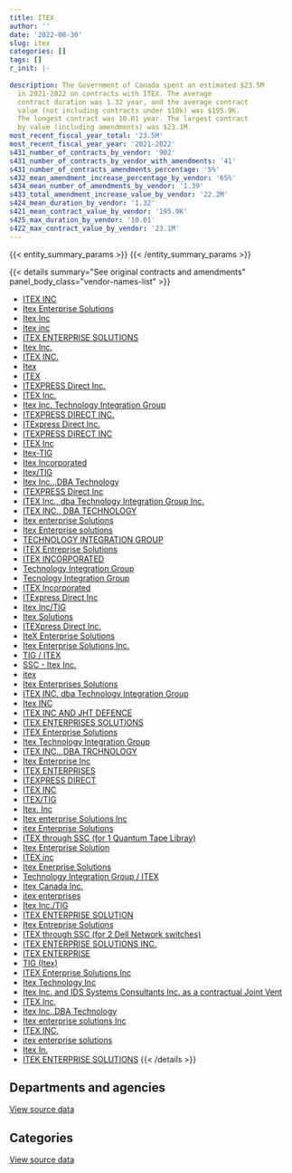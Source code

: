 ```yaml
---
title: ITEX
author: ''
date: '2022-08-30'
slug: itex
categories: []
tags: []
r_init: |-
  
description: The Government of Canada spent an estimated $23.5M
  in 2021-2022 on contracts with ITEX. The average
  contract duration was 1.32 year, and the average contract
  value (not including contracts under $10k) was $195.9K.
  The longest contract was 10.01 year. The largest contract
  by value (including amendments) was $23.1M.
most_recent_fiscal_year_total: '23.5M'
most_recent_fiscal_year_year: '2021-2022'
s431_number_of_contracts_by_vendor: '902'
s431_number_of_contracts_by_vendor_with_amendments: '41'
s431_number_of_contracts_amendments_percentage: '5%'
s432_mean_amendment_increase_percentage_by_vendor: '65%'
s434_mean_number_of_amendments_by_vendor: '1.39'
s433_total_amendment_increase_value_by_vendor: '22.2M'
s424_mean_duration_by_vendor: '1.32'
s421_mean_contract_value_by_vendor: '195.9K'
s425_max_duration_by_vendor: '10.01'
s422_max_contract_value_by_vendor: '23.1M'
---
```


<script src="/rmarkdown-libs/htmlwidgets/htmlwidgets.js"></script>
<link href="/rmarkdown-libs/datatables-css/datatables-crosstalk.css" rel="stylesheet" />
<script src="/rmarkdown-libs/datatables-binding/datatables.js"></script>
<script src="/rmarkdown-libs/jquery/jquery-3.6.0.min.js"></script>
<link href="/rmarkdown-libs/dt-core-bootstrap/css/dataTables.bootstrap.min.css" rel="stylesheet" />
<link href="/rmarkdown-libs/dt-core-bootstrap/css/dataTables.bootstrap.extra.css" rel="stylesheet" />
<script src="/rmarkdown-libs/dt-core-bootstrap/js/jquery.dataTables.min.js"></script>
<script src="/rmarkdown-libs/dt-core-bootstrap/js/dataTables.bootstrap.min.js"></script>
<link href="/rmarkdown-libs/crosstalk/css/crosstalk.min.css" rel="stylesheet" />
<script src="/rmarkdown-libs/crosstalk/js/crosstalk.min.js"></script>
<script src="/rmarkdown-libs/htmlwidgets/htmlwidgets.js"></script>
<link href="/rmarkdown-libs/datatables-css/datatables-crosstalk.css" rel="stylesheet" />
<script src="/rmarkdown-libs/datatables-binding/datatables.js"></script>
<script src="/rmarkdown-libs/jquery/jquery-3.6.0.min.js"></script>
<link href="/rmarkdown-libs/dt-core-bootstrap/css/dataTables.bootstrap.min.css" rel="stylesheet" />
<link href="/rmarkdown-libs/dt-core-bootstrap/css/dataTables.bootstrap.extra.css" rel="stylesheet" />
<script src="/rmarkdown-libs/dt-core-bootstrap/js/jquery.dataTables.min.js"></script>
<script src="/rmarkdown-libs/dt-core-bootstrap/js/dataTables.bootstrap.min.js"></script>
<link href="/rmarkdown-libs/crosstalk/css/crosstalk.min.css" rel="stylesheet" />
<script src="/rmarkdown-libs/crosstalk/js/crosstalk.min.js"></script>

{{< entity_summary_params >}}
{{< /entity_summary_params >}}

{{< details summary="See original contracts and amendments" panel_body_class="vendor-names-list" >}}
- [ITEX INC](https://search.open.canada.ca/en/ct/?sort=contract_value_f%20desc&page=1&search_text=%22ITEX%20INC%22)
- [Itex Enterprise Solutions](https://search.open.canada.ca/en/ct/?sort=contract_value_f%20desc&page=1&search_text=%22Itex%20Enterprise%20Solutions%22)
- [Itex Inc](https://search.open.canada.ca/en/ct/?sort=contract_value_f%20desc&page=1&search_text=%22Itex%20Inc%22)
- [Itex inc](https://search.open.canada.ca/en/ct/?sort=contract_value_f%20desc&page=1&search_text=%22Itex%20inc%22)
- [ITEX ENTERPRISE SOLUTIONS](https://search.open.canada.ca/en/ct/?sort=contract_value_f%20desc&page=1&search_text=%22ITEX%20ENTERPRISE%20SOLUTIONS%22)
- [Itex Inc.](https://search.open.canada.ca/en/ct/?sort=contract_value_f%20desc&page=1&search_text=%22Itex%20Inc.%22)
- [ITEX INC.](https://search.open.canada.ca/en/ct/?sort=contract_value_f%20desc&page=1&search_text=%22ITEX%20INC.%22)
- [Itex](https://search.open.canada.ca/en/ct/?sort=contract_value_f%20desc&page=1&search_text=%22Itex%22)
- [ITEX](https://search.open.canada.ca/en/ct/?sort=contract_value_f%20desc&page=1&search_text=%22ITEX%22)
- [ITEXPRESS Direct Inc.](https://search.open.canada.ca/en/ct/?sort=contract_value_f%20desc&page=1&search_text=%22ITEXPRESS%20Direct%20Inc.%22)
- [ITEX Inc.](https://search.open.canada.ca/en/ct/?sort=contract_value_f%20desc&page=1&search_text=%22ITEX%20Inc.%22)
- [Itex Inc. Technology Integration Group](https://search.open.canada.ca/en/ct/?sort=contract_value_f%20desc&page=1&search_text=%22Itex%20Inc.%20Technology%20Integration%20Group%22)
- [ITEXPRESS DIRECT INC.](https://search.open.canada.ca/en/ct/?sort=contract_value_f%20desc&page=1&search_text=%22ITEXPRESS%20DIRECT%20INC.%22)
- [ITExpress Direct Inc.](https://search.open.canada.ca/en/ct/?sort=contract_value_f%20desc&page=1&search_text=%22ITExpress%20Direct%20Inc.%22)
- [ITEXPRESS DIRECT INC](https://search.open.canada.ca/en/ct/?sort=contract_value_f%20desc&page=1&search_text=%22ITEXPRESS%20DIRECT%20INC%22)
- [ITEX Inc](https://search.open.canada.ca/en/ct/?sort=contract_value_f%20desc&page=1&search_text=%22ITEX%20Inc%22)
- [Itex-TIG](https://search.open.canada.ca/en/ct/?sort=contract_value_f%20desc&page=1&search_text=%22Itex-TIG%22)
- [Itex Incorporated](https://search.open.canada.ca/en/ct/?sort=contract_value_f%20desc&page=1&search_text=%22Itex%20Incorporated%22)
- [Itex/TIG](https://search.open.canada.ca/en/ct/?sort=contract_value_f%20desc&page=1&search_text=%22Itex%2fTIG%22)
- [Itex Inc..,DBA Technology](https://search.open.canada.ca/en/ct/?sort=contract_value_f%20desc&page=1&search_text=%22Itex%20Inc..%2cDBA%20Technology%22)
- [ITEXPRESS Direct Inc](https://search.open.canada.ca/en/ct/?sort=contract_value_f%20desc&page=1&search_text=%22ITEXPRESS%20Direct%20Inc%22)
- [ITEX Inc., dba Technology Integration Group Inc.](https://search.open.canada.ca/en/ct/?sort=contract_value_f%20desc&page=1&search_text=%22ITEX%20Inc.%2c%20dba%20Technology%20Integration%20Group%20Inc.%22)
- [ITEX INC., DBA TECHNOLOGY](https://search.open.canada.ca/en/ct/?sort=contract_value_f%20desc&page=1&search_text=%22ITEX%20INC.%2c%20DBA%20TECHNOLOGY%22)
- [Itex enterprise Solutions](https://search.open.canada.ca/en/ct/?sort=contract_value_f%20desc&page=1&search_text=%22Itex%20enterprise%20Solutions%22)
- [Itex Enterprise solutions](https://search.open.canada.ca/en/ct/?sort=contract_value_f%20desc&page=1&search_text=%22Itex%20Enterprise%20solutions%22)
- [TECHNOLOGY INTEGRATION GROUP](https://search.open.canada.ca/en/ct/?sort=contract_value_f%20desc&page=1&search_text=%22TECHNOLOGY%20INTEGRATION%20GROUP%22)
- [ITEX Entreprise Solutions](https://search.open.canada.ca/en/ct/?sort=contract_value_f%20desc&page=1&search_text=%22ITEX%20Entreprise%20Solutions%22)
- [ITEX INCORPORATED](https://search.open.canada.ca/en/ct/?sort=contract_value_f%20desc&page=1&search_text=%22ITEX%20INCORPORATED%22)
- [Technology Integration Group](https://search.open.canada.ca/en/ct/?sort=contract_value_f%20desc&page=1&search_text=%22Technology%20Integration%20Group%22)
- [Tecnology Integration Group](https://search.open.canada.ca/en/ct/?sort=contract_value_f%20desc&page=1&search_text=%22Tecnology%20Integration%20Group%22)
- [ITEX Incorporated](https://search.open.canada.ca/en/ct/?sort=contract_value_f%20desc&page=1&search_text=%22ITEX%20Incorporated%22)
- [ITExpress Direct Inc](https://search.open.canada.ca/en/ct/?sort=contract_value_f%20desc&page=1&search_text=%22ITExpress%20Direct%20Inc%22)
- [Itex Inc/TIG](https://search.open.canada.ca/en/ct/?sort=contract_value_f%20desc&page=1&search_text=%22Itex%20Inc%2fTIG%22)
- [Itex Solutions](https://search.open.canada.ca/en/ct/?sort=contract_value_f%20desc&page=1&search_text=%22Itex%20Solutions%22)
- [ITEXpress Direct Inc.](https://search.open.canada.ca/en/ct/?sort=contract_value_f%20desc&page=1&search_text=%22ITEXpress%20Direct%20Inc.%22)
- [IteX Enterprise Solutions](https://search.open.canada.ca/en/ct/?sort=contract_value_f%20desc&page=1&search_text=%22IteX%20Enterprise%20Solutions%22)
- [Itex Enterprise Solutions Inc.](https://search.open.canada.ca/en/ct/?sort=contract_value_f%20desc&page=1&search_text=%22Itex%20Enterprise%20Solutions%20Inc.%22)
- [TIG / ITEX](https://search.open.canada.ca/en/ct/?sort=contract_value_f%20desc&page=1&search_text=%22TIG%20%2f%20ITEX%22)
- [SSC - Itex Inc.](https://search.open.canada.ca/en/ct/?sort=contract_value_f%20desc&page=1&search_text=%22SSC%20-%20Itex%20Inc.%22)
- [itex](https://search.open.canada.ca/en/ct/?sort=contract_value_f%20desc&page=1&search_text=%22itex%22)
- [Itex Enterprises Solutions](https://search.open.canada.ca/en/ct/?sort=contract_value_f%20desc&page=1&search_text=%22Itex%20Enterprises%20Solutions%22)
- [ITEX INC. dba Technology Integration Group](https://search.open.canada.ca/en/ct/?sort=contract_value_f%20desc&page=1&search_text=%22ITEX%20INC.%20dba%20Technology%20Integration%20Group%22)
- [Itex INC](https://search.open.canada.ca/en/ct/?sort=contract_value_f%20desc&page=1&search_text=%22Itex%20INC%22)
- [ITEX INC AND JHT DEFENCE](https://search.open.canada.ca/en/ct/?sort=contract_value_f%20desc&page=1&search_text=%22ITEX%20INC%20AND%20JHT%20DEFENCE%22)
- [ITEX ENTERPRISES SOLUTIONS](https://search.open.canada.ca/en/ct/?sort=contract_value_f%20desc&page=1&search_text=%22ITEX%20ENTERPRISES%20SOLUTIONS%22)
- [ITEX Enterprise Solutions](https://search.open.canada.ca/en/ct/?sort=contract_value_f%20desc&page=1&search_text=%22ITEX%20Enterprise%20Solutions%22)
- [Itex Technology Integration Group](https://search.open.canada.ca/en/ct/?sort=contract_value_f%20desc&page=1&search_text=%22Itex%20Technology%20Integration%20Group%22)
- [ITEX INC..,DBA TRCHNOLOGY](https://search.open.canada.ca/en/ct/?sort=contract_value_f%20desc&page=1&search_text=%22ITEX%20INC..%2cDBA%20TRCHNOLOGY%22)
- [Itex Enterprise Inc](https://search.open.canada.ca/en/ct/?sort=contract_value_f%20desc&page=1&search_text=%22Itex%20Enterprise%20Inc%22)
- [ITEX ENTERPRISES](https://search.open.canada.ca/en/ct/?sort=contract_value_f%20desc&page=1&search_text=%22ITEX%20ENTERPRISES%22)
- [ITEXPRESS DIRECT](https://search.open.canada.ca/en/ct/?sort=contract_value_f%20desc&page=1&search_text=%22ITEXPRESS%20DIRECT%22)
- [ITEX INC](https://search.open.canada.ca/en/ct/?sort=contract_value_f%20desc&page=1&search_text=%22ITEX%20%20INC%22)
- [ITEX/TIG](https://search.open.canada.ca/en/ct/?sort=contract_value_f%20desc&page=1&search_text=%22ITEX%2fTIG%22)
- [Itex. Inc](https://search.open.canada.ca/en/ct/?sort=contract_value_f%20desc&page=1&search_text=%22Itex.%20Inc%22)
- [Itex enterprise Solutions Inc](https://search.open.canada.ca/en/ct/?sort=contract_value_f%20desc&page=1&search_text=%22Itex%20enterprise%20Solutions%20Inc%22)
- [itex Enterprise Solutions](https://search.open.canada.ca/en/ct/?sort=contract_value_f%20desc&page=1&search_text=%22itex%20Enterprise%20Solutions%22)
- [ITEX through SSC (for 1 Quantum Tape Libray)](https://search.open.canada.ca/en/ct/?sort=contract_value_f%20desc&page=1&search_text=%22ITEX%20through%20SSC%20%28for%201%20Quantum%20Tape%20Libray%29%22)
- [Itex Enterprise Solution](https://search.open.canada.ca/en/ct/?sort=contract_value_f%20desc&page=1&search_text=%22Itex%20Enterprise%20Solution%22)
- [ITEX inc](https://search.open.canada.ca/en/ct/?sort=contract_value_f%20desc&page=1&search_text=%22ITEX%20inc%22)
- [Itex Enerprise Solutions](https://search.open.canada.ca/en/ct/?sort=contract_value_f%20desc&page=1&search_text=%22Itex%20Enerprise%20Solutions%22)
- [Technology Integration Group / ITEX](https://search.open.canada.ca/en/ct/?sort=contract_value_f%20desc&page=1&search_text=%22Technology%20Integration%20Group%20%2f%20ITEX%22)
- [Itex Canada Inc.](https://search.open.canada.ca/en/ct/?sort=contract_value_f%20desc&page=1&search_text=%22Itex%20Canada%20Inc.%22)
- [itex enterprises](https://search.open.canada.ca/en/ct/?sort=contract_value_f%20desc&page=1&search_text=%22itex%20enterprises%22)
- [Itex Inc./TIG](https://search.open.canada.ca/en/ct/?sort=contract_value_f%20desc&page=1&search_text=%22Itex%20Inc.%2fTIG%22)
- [ITEX ENTERPRISE SOLUTION](https://search.open.canada.ca/en/ct/?sort=contract_value_f%20desc&page=1&search_text=%22ITEX%20ENTERPRISE%20SOLUTION%22)
- [Itex Entreprise Solutions](https://search.open.canada.ca/en/ct/?sort=contract_value_f%20desc&page=1&search_text=%22Itex%20Entreprise%20Solutions%22)
- [ITEX through SSC (for 2 Dell Network switches)](https://search.open.canada.ca/en/ct/?sort=contract_value_f%20desc&page=1&search_text=%22ITEX%20through%20SSC%20%28for%202%20Dell%20Network%20switches%29%22)
- [ITEX ENTERPRISE SOLUTIONS INC.](https://search.open.canada.ca/en/ct/?sort=contract_value_f%20desc&page=1&search_text=%22ITEX%20ENTERPRISE%20SOLUTIONS%20INC.%22)
- [ITEX ENTERPRISE](https://search.open.canada.ca/en/ct/?sort=contract_value_f%20desc&page=1&search_text=%22ITEX%20ENTERPRISE%22)
- [TIG (Itex)](https://search.open.canada.ca/en/ct/?sort=contract_value_f%20desc&page=1&search_text=%22TIG%20%28Itex%29%22)
- [ITEX Enterprise Solutions Inc](https://search.open.canada.ca/en/ct/?sort=contract_value_f%20desc&page=1&search_text=%22ITEX%20Enterprise%20Solutions%20Inc%22)
- [Itex Technology Inc](https://search.open.canada.ca/en/ct/?sort=contract_value_f%20desc&page=1&search_text=%22Itex%20Technology%20Inc%22)
- [Itex Inc. and IDS Systems Consultants Inc. as a contractual Joint Vent](https://search.open.canada.ca/en/ct/?sort=contract_value_f%20desc&page=1&search_text=%22Itex%20Inc.%20and%20IDS%20Systems%20Consultants%20Inc.%20as%20a%20contractual%20Joint%20Vent%22)
- [ITEX Inc,](https://search.open.canada.ca/en/ct/?sort=contract_value_f%20desc&page=1&search_text=%22ITEX%20Inc%2c%22)
- [Itex Inc.,DBA Technology](https://search.open.canada.ca/en/ct/?sort=contract_value_f%20desc&page=1&search_text=%22Itex%20Inc.%2cDBA%20Technology%22)
- [Itex enterprise solutions Inc](https://search.open.canada.ca/en/ct/?sort=contract_value_f%20desc&page=1&search_text=%22Itex%20enterprise%20solutions%20Inc%22)
- [ITEX INC.](https://search.open.canada.ca/en/ct/?sort=contract_value_f%20desc&page=1&search_text=%22ITEX%20%20%20%20INC.%22)
- [itex enterprise solutions](https://search.open.canada.ca/en/ct/?sort=contract_value_f%20desc&page=1&search_text=%22itex%20enterprise%20solutions%22)
- [Itex In.](https://search.open.canada.ca/en/ct/?sort=contract_value_f%20desc&page=1&search_text=%22Itex%20In.%22)
- [ITEK ENTERPRISE SOLUTIONS](https://search.open.canada.ca/en/ct/?sort=contract_value_f%20desc&page=1&search_text=%22ITEK%20ENTERPRISE%20SOLUTIONS%22)
{{< /details >}}

## Departments and agencies

<div id="htmlwidget-1" style="width:100%;height:auto;" class="datatables html-widget"></div>
<script type="application/json" data-for="htmlwidget-1">{"x":{"style":"bootstrap","filter":"none","vertical":false,"data":[["<a href=\"/departments/aafc-aac/\">Agriculture and Agri-Food Canada<\/a>","<a href=\"/departments/aandc-aadnc/\">Crown-Indigenous Relations and Northern Affairs Canada<\/a>","<a href=\"/departments/atssc-scdata/\">Administrative Tribunals Support Service of Canada<\/a>","<a href=\"/departments/cas-satj/\">Courts Administration Service<\/a>","<a href=\"/departments/cbsa-asfc/\">Canada Border Services Agency<\/a>","<a href=\"/departments/cgc-ccg/\">Canadian Grain Commission<\/a>","<a href=\"/departments/cic/\">Immigration, Refugees and Citizenship Canada<\/a>","<a href=\"/departments/cihr-irsc/\">Canadian Institutes of Health Research<\/a>","<a href=\"/departments/cnsc-ccsn/\">Canadian Nuclear Safety Commission<\/a>","<a href=\"/departments/cpc-cpp/\">Civilian Review and Complaints Commission for the RCMP<\/a>","<a href=\"/departments/cra-arc/\">Canada Revenue Agency<\/a>","<a href=\"/departments/csa-asc/\">Canadian Space Agency<\/a>","<a href=\"/departments/csps-efpc/\">Canada School of Public Service<\/a>","<a href=\"/departments/cta-otc/\">Canadian Transportation Agency<\/a>","<a href=\"/departments/dfatd-maecd/\">Global Affairs Canada<\/a>","<a href=\"/departments/dfo-mpo/\">Fisheries and Oceans Canada<\/a>","<a href=\"/departments/dnd-mdn/\">National Defence<\/a>","<a href=\"/departments/ec/\">Environment and Climate Change Canada<\/a>","<a href=\"/departments/esdc-edsc/\">Employment and Social Development Canada<\/a>","<a href=\"/departments/fja-cmf/\">Office of the Commissioner for Federal Judicial Affairs Canada<\/a>","<a href=\"/departments/hc-sc/\">Health Canada<\/a>","<a href=\"/departments/ic/\">Innovation, Science and Economic Development Canada<\/a>","<a href=\"/departments/ijc-cmi/\">International Joint Commission<\/a>","<a href=\"/departments/isc-sac/\">Indigenous Services Canada<\/a>","<a href=\"/departments/lac-bac/\">Library and Archives Canada<\/a>","<a href=\"/departments/mgerc-ceegm/\">Military Grievances External Review Committee<\/a>","<a href=\"/departments/nrc-cnrc/\">National Research Council Canada<\/a>","<a href=\"/departments/nrcan-rncan/\">Natural Resources Canada<\/a>","<a href=\"/departments/nserc-crsng/\">Natural Sciences and Engineering Research Council of Canada<\/a>","<a href=\"/departments/oag-bvg/\">Office of the Auditor General of Canada<\/a>","<a href=\"/departments/ocl-cal/\">Office of the Commissioner of Lobbying of Canada<\/a>","<a href=\"/departments/oic-ci/\">Office of the Information Commissioner of Canada<\/a>","<a href=\"/departments/opc-cpvp/\">Office of the Privacy Commissioner of Canada<\/a>","<a href=\"/departments/osfi-bsif/\">Office of the Superintendent of Financial Institutions Canada<\/a>","<a href=\"/departments/osgg-bsgg/\">Office of the Secretary to the Governor General<\/a>","<a href=\"/departments/pc/\">Parks Canada<\/a>","<a href=\"/departments/pch/\">Canadian Heritage<\/a>","<a href=\"/departments/pco-bcp/\">Privy Council Office<\/a>","<a href=\"/departments/phac-aspc/\">Public Health Agency of Canada<\/a>","<a href=\"/departments/psc-cfp/\">Public Service Commission of Canada<\/a>","<a href=\"/departments/pwgsc-tpsgc/\">Public Services and Procurement Canada<\/a>","<a href=\"/departments/rcmp-grc/\">Royal Canadian Mounted Police<\/a>","<a href=\"/departments/sirc-csars/\">Security Intelligence Review Committee<\/a>","<a href=\"/departments/ssc-spc/\">Shared Services Canada<\/a>","<a href=\"/departments/tbs-sct/\">Treasury Board of Canada Secretariat<\/a>","<a href=\"/departments/tc/\">Transport Canada<\/a>","<a href=\"/departments/wage/\">Department for Women and Gender Equality<\/a>"],[15311.5,130929.04,299565.53,193479.33,28459.57,null,86439.79,28954.14,99818.78,null,295628.98,null,null,null,33487.1,362479.47,11001079.39,23521.35,null,53296.89,28625.02,65580.91,10494.57,null,181617.67,9888.43,31504.4,102981.31,72335.58,537637.29,29313,19115.5,43961.04,1115030.8,8255.05,37031.38,null,null,20420.4,null,null,391986.62,49195.72,21372497.64,115043.77,11890.16,null],[null,122020.67,18212.85,27929.29,66610.71,125193.92,16404.55,37494.37,null,27905.25,183910.02,46196.96,10144.24,null,169926.31,195784.96,10351534.13,null,26102.99,9010.23,null,48188.84,null,null,null,64915.11,14900.52,58621.95,326326.73,11881.66,6065.04,null,122417.31,129095.84,27615.11,60252.43,35739.1,null,null,null,13739.51,89377.83,null,11448962.54,null,null,21866.87],[17967,null,324916.62,117646.21,23072.74,76381.97,14677.53,41504.37,null,null,31871.56,null,938.72,null,40718.11,93198.32,5395452.8,11537.51,71731.46,5109.38,12581.42,67874.56,null,355.88,null,27777.88,6761.58,47054.74,11671.26,28056.74,null,null,47532.36,184485.95,10827.74,161711.95,null,38443.09,null,32.26,null,33083.08,null,14507653.65,null,null,null],[null,null,121397.14,120655.15,10636.05,null,14677.53,37714.16,null,12199.49,10752.1,13081.86,24402.97,17335.02,null,16666.37,7216391.83,12496.12,108471.93,38613.49,5020.36,58537.64,null,18251.67,null,18504.97,null,8921.05,33049.83,192895.54,null,null,31767.97,126269.91,19420.49,84219.8,null,275131.91,null,11741.18,24962.21,77707,null,14711495.64,null,null,null]],"container":"<table class=\"table table-striped table-hover row-border order-column display\">\n  <thead>\n    <tr>\n      <th>Department<\/th>\n      <th>2018-2019<\/th>\n      <th>2019-2020<\/th>\n      <th>2020-2021<\/th>\n      <th>2021-2022<\/th>\n    <\/tr>\n  <\/thead>\n<\/table>","options":{"order":[[4,"desc"]],"pageLength":10,"autoWidth":true,"columnDefs":[{"targets":1,"render":"function(data, type, row, meta) {\n    return type !== 'display' ? data : DTWidget.formatCurrency(data, \"$\", 2, 3, \",\", \".\", true, null);\n  }"},{"targets":2,"render":"function(data, type, row, meta) {\n    return type !== 'display' ? data : DTWidget.formatCurrency(data, \"$\", 2, 3, \",\", \".\", true, null);\n  }"},{"targets":3,"render":"function(data, type, row, meta) {\n    return type !== 'display' ? data : DTWidget.formatCurrency(data, \"$\", 2, 3, \",\", \".\", true, null);\n  }"},{"targets":4,"render":"function(data, type, row, meta) {\n    return type !== 'display' ? data : DTWidget.formatCurrency(data, \"$\", 2, 3, \",\", \".\", true, null);\n  }"},{"width":"16%","targets":[1,2,3,4]},{"className":"dt-right","targets":[1,2,3,4]}],"orderClasses":false}},"evals":["options.columnDefs.0.render","options.columnDefs.1.render","options.columnDefs.2.render","options.columnDefs.3.render"],"jsHooks":[]}</script>
<p class="text-right">
<a href="https://github.com/GoC-Spending/contracts-data/tree/main/data/out/vendors/itex/summary_by_fiscal_year_by_department.csv" class="source-data-link btn btn-link">View source data</a>
</p>

## Categories

<div id="htmlwidget-2" style="width:100%;height:auto;" class="datatables html-widget"></div>
<script type="application/json" data-for="htmlwidget-2">{"x":{"style":"bootstrap","filter":"none","vertical":false,"data":[["<a href=\"/categories/facilities_and_construction/\">Facilities and construction<\/a>","<a href=\"/categories/office_management/\">Office management<\/a>","<a href=\"/categories/defence/\">Defence<\/a>","<a href=\"/categories/professional_services/\">Professional services<\/a>","<a href=\"/categories/information_technology/\">Information technology<\/a>","<a href=\"/categories/industrial_products_and_services/\">Industrial products and services<\/a>","<a href=\"/categories/human_capital/\">Human capital<\/a>"],[80906.25,107086.33,10917008.72,null,25779016.95,9780.76,13058.12],[15065.92,22870.3,10305253.95,1498.95,13472910.17,96748.54,null],[24662.14,12436.69,5348914.96,9473.35,16022810.53,34330.77,null],[20644.63,null,6926674.13,null,16223896.84,302172.77,null]],"container":"<table class=\"table table-striped table-hover row-border order-column display\">\n  <thead>\n    <tr>\n      <th>Category<\/th>\n      <th>2018-2019<\/th>\n      <th>2019-2020<\/th>\n      <th>2020-2021<\/th>\n      <th>2021-2022<\/th>\n    <\/tr>\n  <\/thead>\n<\/table>","options":{"order":[[4,"desc"]],"dom":"t","pageLength":30,"autoWidth":true,"columnDefs":[{"targets":1,"render":"function(data, type, row, meta) {\n    return type !== 'display' ? data : DTWidget.formatCurrency(data, \"$\", 2, 3, \",\", \".\", true, null);\n  }"},{"targets":2,"render":"function(data, type, row, meta) {\n    return type !== 'display' ? data : DTWidget.formatCurrency(data, \"$\", 2, 3, \",\", \".\", true, null);\n  }"},{"targets":3,"render":"function(data, type, row, meta) {\n    return type !== 'display' ? data : DTWidget.formatCurrency(data, \"$\", 2, 3, \",\", \".\", true, null);\n  }"},{"targets":4,"render":"function(data, type, row, meta) {\n    return type !== 'display' ? data : DTWidget.formatCurrency(data, \"$\", 2, 3, \",\", \".\", true, null);\n  }"},{"width":"16%","targets":[1,2,3,4]},{"className":"dt-right","targets":[1,2,3,4]}],"orderClasses":false,"lengthMenu":[10,25,30,50,100]}},"evals":["options.columnDefs.0.render","options.columnDefs.1.render","options.columnDefs.2.render","options.columnDefs.3.render"],"jsHooks":[]}</script>
<p class="text-right">
<a href="https://github.com/GoC-Spending/contracts-data/tree/main/data/out/vendors/itex/summary_by_fiscal_year_by_category.csv" class="source-data-link btn btn-link">View source data</a>
</p>
